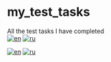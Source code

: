 # my_test_tasks
All the test tasks I have completed  
[![en](https://img.shields.io/badge/lang-en-red.svg)](https://github.com/SVBazuev/my_test_tasks/blob/main/README.md)
[![ru](https://img.shields.io/badge/lang-ru-blue.svg)](https://github.com/SVBazuev/my_test_tasks/blob/main/README.ru.md)  



[![en](https://img.shields.io/badge/lang-en-red.svg)](https://github.com/SVBazuev/my_test_tasks/blob/main/README.md)
[![ru](https://img.shields.io/badge/lang-ru-blue.svg)](https://github.com/SVBazuev/my_test_tasks/blob/main/README.ru.md)
